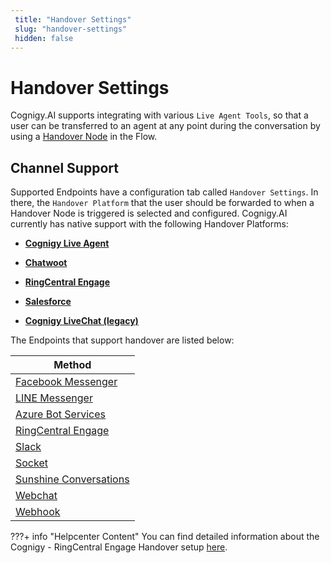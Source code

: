 ```yaml
---
 title: "Handover Settings" 
 slug: "handover-settings" 
 hidden: false 
---
```

# Handover Settings

Cognigy.AI supports integrating with various `Live Agent Tools`, so that a user can be transferred to an agent at any point during the conversation by using a [Handover Node]({{config.site_url}}ai/tools/agent-handover/) in the Flow.

## Channel Support

<div class="divider"></div>

Supported Endpoints have a configuration tab called `Handover Settings`. In there, the `Handover Platform` that the user should be forwarded to when a Handover Node is triggered is selected and configured. Cognigy.AI currently has native support with the following Handover Platforms:

- [**Cognigy Live Agent**]({{config.site_url}}ai/handover-providers/live-agent-handover/)

- [**Chatwoot**]({{config.site_url}}ai/handover-providers/chatwoot-handover/)

- [**RingCentral Engage**]({{config.site_url}}ai/handover-providers/ringcentralengage-handover/)

- [**Salesforce**]({{config.site_url}}ai/handover-providers/salesforce-handover/)

- [**Cognigy LiveChat (legacy)**]({{config.site_url}}ai/handover-providers/livechat-handover/)

The Endpoints that support handover are listed below:

| Method      |
| ----------- | 
| [Facebook Messenger]({{config.site_url}}ai/endpoints/facebook-messenger/) | 
| [LINE Messenger]({{config.site_url}}ai/endpoints/line-messenger/) | 
| [Azure Bot Services]({{config.site_url}}ai/endpoints/azure-bot-services/) | 
| [RingCentral Engage]({{config.site_url}}ai/endpoints/ringcentral-engage/) | 
| [Slack]({{config.site_url}}ai/endpoints/slack/) |
| [Socket]({{config.site_url}}ai/endpoints/socketio/)|
| [Sunshine Conversations]({{config.site_url}}ai/endpoints/sunshine-conversations/) |
| [Webchat]({{config.site_url}}ai/endpoints/webchat/webchat/) |
| [Webhook]({{config.site_url}}ai/endpoints/webhook/)|

???+ info "Helpcenter Content"
    You can find detailed information about the Cognigy - RingCentral Engage Handover setup [here](https://support.cognigy.com/hc/en-us/articles/360016275260).